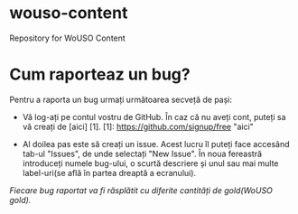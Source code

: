 wouso-content
=============

Repository for WoUSO Content

Cum raporteaz un bug?
=====================

Pentru a raporta un bug urmați următoarea secveță de pași:

* Vă log-ați pe contul vostru de GitHub. În caz că nu aveți cont, puteți sa vă
  creați de [aici] [1].
  [1]: https://github.com/signup/free "aici"

* Al doilea pas este să creați un issue. Acest lucru îl puteți face accesând 
  tab-ul "Issues", de unde selectați "New Issue". În noua fereastră introduceți
  numele bug-ului, o scurtă descriere și unul sau mai multe label-uri(se află
  în partea dreaptă a ecranului).

*Fiecare bug raportat va fi răsplătit cu diferite cantități de gold(WoUSO gold).* 
   

